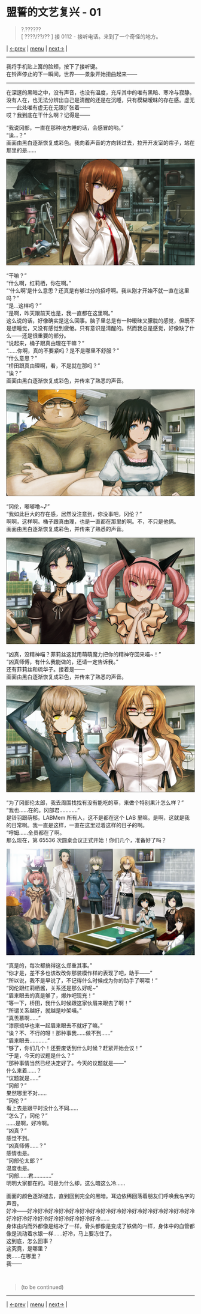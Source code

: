 # 盟誓的文艺复兴 - 01
> ?.??????  
> [ ????/??/?? ] 接 0112 - 接听电话。来到了一个奇怪的地方。  

| [←prev](./0112) | [menu](../) | [next→](./0124) |

---

我将手机贴上篝的脸颊，按下了接听键。  
在铃声停止的下一瞬间，世界——景象开始扭曲起来——  

---  

在深邃的黑暗之中，没有声音，也没有温度，充斥其中的唯有黑暗、寒冷与寂静。没有人在，也无法分辨出自己是清醒的还是在沉睡，只有模糊暧昧的存在感。虚无——此处唯有虚无在无限扩张着——  
哎？我到底在干什么啊？记得是——  

“我说冈部，一直在那种地方睡的话，会感冒的哟。”  
“诶…？”  
画面由黑白逐渐恢复成彩色。我向着声音的方向转过去，拉开开发室的帘子，站在那里的是……  

![](../static/image/0123-1.png)

“干嘛？”  
“什么啊，红莉栖，你在啊。”  
“‘什么啊’是什么意思？还真是有够过分的招呼啊。我从刚才开始不就一直在这里吗？”  
“是…这样吗？”  
“是啊，昨天跟前天也是，我一直都在这里啊。”  
这么说的话，好像确实是这么回事。脑子里总是有一种暧昧又朦胧的感觉，但既不是想睡觉，又没有感觉到疲倦。只有意识是清醒的。然而我总是感觉，好像缺了什么——还是很重要的部分。  
“说起来，桶子跟真由理在干嘛？”  
“……你啊，真的不要紧吗？是不是哪里不舒服？”  
“什么意思？”  
“桥田跟真由理啊，看，不是就在那吗？”  
“诶？”  
画面由黑白逐渐恢复成彩色，并传来了熟悉的声音。  

![](../static/image/0123-2.png)

“冈伦，嘟嘟噜\~♪”  
“我如此巨大的存在感，居然没注意到，你没事吧，冈伦？”  
啊啊，这样啊。桶子跟真由理，也是一直都在那里的啊。不，不只是他俩。  
画面由黑白逐渐恢复成彩色，并传来了熟悉的声音。  

![](../static/image/0123-3.png)

“凶真，没精神喵？菲莉丝这就用萌萌魔力把你的精神夺回来喵\~！”  
“凶真师傅，有什么我能做的，还请一定告诉我。”  
还有菲莉丝和琉华子。接着是——  
画面由黑白逐渐恢复成彩色，并传来了熟悉的声音。  

![](../static/image/0123-4.png)

“为了冈部伦太郎，我去周围找找有没有能吃的草，来做个特别果汁怎么样？”  
“我也……在的。冈部君…………”  
是铃羽跟萌郁。LABMem 所有人，这不是都在这个 LAB 里嘛。是啊，这就是我的日常啊。我一直是这样，一直在这里过着这样的日子的啊。  
“呼姆……全员都在了啊。  
 那么现在，第 65536 次圆桌会议正式开始！你们几个，准备好了吗？  

![](../static/image/0123-5.png)

“真是的，每次都搞得这么郑重其事。”  
“你才是，差不多也该改改你那装模作样的表现了吧，助手——”  
“所以说，我不是早说了，不记得什么时候成为你的助手了啊喂！”  
“冈伦跟红莉栖酱，关系还是那么好呢\~”  
“眉来眼去的真是够了，爆炸吧现充！”  
“等一下，桥田，我什么时候跟这家伙眉来眼去了啊！”  
“所谓关系越好，就越是吵架喵。”  
“真羡慕啊……”  
“漆原琉华也来一起眉来眼去不就好了嘛。”  
“诶？不、不行的呀！那种事我……做不到……”  
“眉来眼去…………”  
“够了，你们几个！还要废话到什么时候？赶紧开始会议！”  
“于是，今天的议题是什么？”  
“那种事情当然已经决定好了。今天的议题就是——”  
什么来着……？  
“议题就是……”  
“冈部？”  
果然哪里不对……  
“冈伦？”  
看上去是跟平时没什么不同……  
“怎么了，冈伦？”  
……是啊，好冷啊。  
“凶真？”  
感觉不到。  
“凶真师傅……？”  
感情也是。  
“冈部伦太郎？”  
温度也是。  
“冈部……君…………”  
明明大家都在的。可是为什么却，这么暗这么冷……  

画面的颜色逐渐褪去，直到回到完全的黑暗。耳边依稀回荡着朋友们呼唤我名字的声音。  
好冷——好冷好冷好冷好冷好冷好冷好冷好冷好冷好冷好冷好冷好冷好冷好冷好冷好冷好冷好冷好冷好冷好冷好冷好冷好冷……  
身体由内而外都像是结冰了一样，骨头都像是变成了铁做的一样，身体中的血管都像是流动着水银一样……好冷，马上要冻住了。  
这到底，怎么回事？  
这究竟，是哪里？  
我……在哪里？  
我——  


<br/>

> (to be continued)
---

| [←prev](./0112) | [menu](../) | [next→](./0124) |
